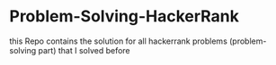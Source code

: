 # Problem-Solving-HackerRank
this Repo contains the solution for all hackerrank problems (problem-solving part) that I solved before 
